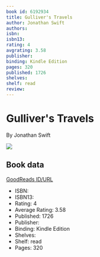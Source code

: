 ```yaml
---
book id: 6192934
title: Gulliver's Travels
author: Jonathan Swift
authors: 
isbn: 
isbn13: 
rating: 4
avgrating: 3.58
publisher: 
binding: Kindle Edition
pages: 320
published: 1726
shelves: 
shelf: read
review: 
---
```


# Gulliver's Travels

By Jonathan Swift

![](https://i.gr-assets.com/images/S/compressed.photo.goodreads.com/books/1328106571l/6192934.jpg)

## Book data

[GoodReads ID/URL](https://www.goodreads.com/book/show/6192934)

- ISBN: 
- ISBN13: 
- Rating: 4
- Average Rating: 3.58
- Published: 1726
- Publisher: 
- Binding: Kindle Edition
- Shelves: 
- Shelf: read
- Pages: 320

